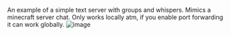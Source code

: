 An example of a simple text server with groups and whispers. Mimics a minecraft server chat.
Only works locally atm, if you enable port forwarding it can work globally.
![image](https://github.com/kacedr/SimpleTextServer/assets/105080894/a9c6b134-2a6d-4627-aadf-b9830c3d5a6a)
